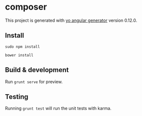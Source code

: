 # composer

This project is generated with [yo angular generator](https://github.com/yeoman/generator-angular)
version 0.12.0.

## Install
`sudo npm install`

`bower install`

## Build & development

Run `grunt serve` for preview.

## Testing

Running `grunt test` will run the unit tests with karma.